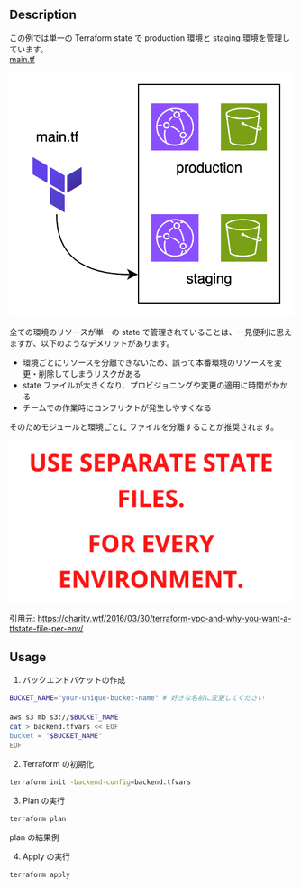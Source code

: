 ## Description

この例では単一の Terraform state で production 環境と staging 環境を管理しています。  
[main.tf](./main.tf)

<img src="./images/description_1.png">

全ての環境のリソースが単一の state で管理されていることは、一見便利に思えますが、以下のようなデメリットがあります。

- 環境ごとにリソースを分離できないため、誤って本番環境のリソースを変更・削除してしまうリスクがある
- state ファイルが大きくなり、プロビジョニングや変更の適用に時間がかかる
- チームでの作業時にコンフリクトが発生しやすくなる

そのためモジュールと環境ごとに ファイルを分離することが推奨されます。

<img src="./images/description_2.png">

引用元: https://charity.wtf/2016/03/30/terraform-vpc-and-why-you-want-a-tfstate-file-per-env/

## Usage

1. バックエンドバケットの作成

```sh
BUCKET_NAME="your-unique-bucket-name" # 好きな名前に変更してください

aws s3 mb s3://$BUCKET_NAME
cat > backend.tfvars << EOF
bucket = "$BUCKET_NAME"
EOF
```

2. Terraform の初期化

```sh
terraform init -backend-config=backend.tfvars
```

3. Plan の実行

```sh
terraform plan
```

plan の結果例

4. Apply の実行

```sh
terraform apply
```
